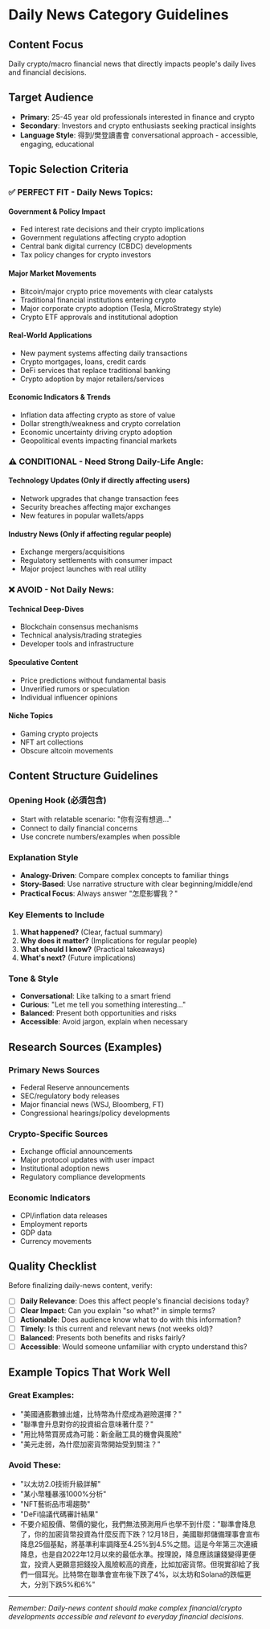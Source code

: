# Daily News Category Guidelines

## Content Focus
Daily crypto/macro financial news that directly impacts people's daily lives and financial decisions.

## Target Audience
- **Primary**: 25-45 year old professionals interested in finance and crypto
- **Secondary**: Investors and crypto enthusiasts seeking practical insights
- **Language Style**: 得到/樊登讀書會 conversational approach - accessible, engaging, educational

## Topic Selection Criteria

### ✅ **PERFECT FIT - Daily News Topics:**

#### **Government & Policy Impact**
- Fed interest rate decisions and their crypto implications
- Government regulations affecting crypto adoption
- Central bank digital currency (CBDC) developments
- Tax policy changes for crypto investors

#### **Major Market Movements**
- Bitcoin/major crypto price movements with clear catalysts
- Traditional financial institutions entering crypto
- Major corporate crypto adoption (Tesla, MicroStrategy style)
- Crypto ETF approvals and institutional adoption

#### **Real-World Applications**
- New payment systems affecting daily transactions
- Crypto mortgages, loans, credit cards
- DeFi services that replace traditional banking
- Crypto adoption by major retailers/services

#### **Economic Indicators & Trends**
- Inflation data affecting crypto as store of value
- Dollar strength/weakness and crypto correlation
- Economic uncertainty driving crypto adoption
- Geopolitical events impacting financial markets

### ⚠️ **CONDITIONAL - Need Strong Daily-Life Angle:**

#### **Technology Updates** (Only if directly affecting users)
- Network upgrades that change transaction fees
- Security breaches affecting major exchanges
- New features in popular wallets/apps

#### **Industry News** (Only if affecting regular people)
- Exchange mergers/acquisitions
- Regulatory settlements with consumer impact
- Major project launches with real utility

### ❌ **AVOID - Not Daily News:**

#### **Technical Deep-Dives**
- Blockchain consensus mechanisms
- Technical analysis/trading strategies
- Developer tools and infrastructure

#### **Speculative Content**
- Price predictions without fundamental basis
- Unverified rumors or speculation
- Individual influencer opinions

#### **Niche Topics**
- Gaming crypto projects
- NFT art collections
- Obscure altcoin movements

## Content Structure Guidelines

### **Opening Hook (必須包含)**
- Start with relatable scenario: "你有沒有想過..."
- Connect to daily financial concerns
- Use concrete numbers/examples when possible

### **Explanation Style**
- **Analogy-Driven**: Compare complex concepts to familiar things
- **Story-Based**: Use narrative structure with clear beginning/middle/end
- **Practical Focus**: Always answer "怎麼影響我？"

### **Key Elements to Include**
1. **What happened?** (Clear, factual summary)
2. **Why does it matter?** (Implications for regular people)
3. **What should I know?** (Practical takeaways)
4. **What's next?** (Future implications)

### **Tone & Style**
- **Conversational**: Like talking to a smart friend
- **Curious**: "Let me tell you something interesting..."
- **Balanced**: Present both opportunities and risks
- **Accessible**: Avoid jargon, explain when necessary

## Research Sources (Examples)

### **Primary News Sources**
- Federal Reserve announcements
- SEC/regulatory body releases
- Major financial news (WSJ, Bloomberg, FT)
- Congressional hearings/policy developments

### **Crypto-Specific Sources**
- Exchange official announcements
- Major protocol updates with user impact
- Institutional adoption news
- Regulatory compliance developments

### **Economic Indicators**
- CPI/inflation data releases
- Employment reports
- GDP data
- Currency movements

## Quality Checklist

Before finalizing daily-news content, verify:

- [ ] **Daily Relevance**: Does this affect people's financial decisions today?
- [ ] **Clear Impact**: Can you explain "so what?" in simple terms?
- [ ] **Actionable**: Does audience know what to do with this information?
- [ ] **Timely**: Is this current and relevant news (not weeks old)?
- [ ] **Balanced**: Presents both benefits and risks fairly?
- [ ] **Accessible**: Would someone unfamiliar with crypto understand this?

## Example Topics That Work Well

### **Great Examples:**
- "美國通膨數據出爐，比特幣為什麼成為避險選擇？"
- "聯準會升息對你的投資組合意味著什麼？"
- "用比特幣買房成為可能：新金融工具的機會與風險"
- "美元走弱，為什麼加密貨幣開始受到關注？"

### **Avoid These:**
- "以太坊2.0技術升級詳解"
- "某小幣種暴漲1000%分析"
- "NFT藝術品市場趨勢"
- "DeFi協議代碼審計結果"
- 不要介紹股價、幣價的變化，我們無法預測用戶也學不到什麼："聯準會降息了，你的加密貨幣投資為什麼反而下跌？12月18日，美國聯邦儲備理事會宣布降息25個基點，將基準利率調降至4.25%到4.5%之間。這是今年第三次連續降息，也是自2022年12月以來的最低水準。按理說，降息應該讓錢變得更便宜，投資人更願意把錢投入風險較高的資產，比如加密貨幣。但現實卻給了我們一個耳光。比特幣在聯準會宣布後下跌了4%，以太坊和Solana的跌幅更大，分別下跌5%和6%"

---

*Remember: Daily-news content should make complex financial/crypto developments accessible and relevant to everyday financial decisions.*